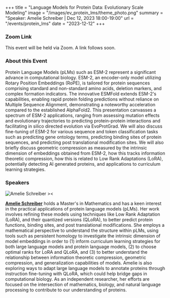 +++
title = "Language Models for Protein Data: Evolutionary Scale Modeling"
image = "/images/ev_protein_lms/theme_photo.png"
summary = "Speaker: Amelie Schreiber | Dec 12, 2023 18:00-19:00"
url = "/events/protein_lms"
date = "2023-12-12"
+++


### Zoom Link

This event will be held via Zoom. A link follows soon.


### About this Event

Protein Language Models (pLMs) such as ESM-2 represent a significant advance in computational biology. ESM-2, an encoder-only model utilizing Rotary Position Embeddings (RoPE), is tailored for protein sequences comprising standard and non-standard amino acids, deletion markers, and complex formation indicators. The innovative ESMFold extends ESM-2's capabilities, enabling rapid protein folding predictions without reliance on Multiple Sequence Alignment, demonstrating a noteworthy acceleration compared to the established AlphaFold2. This presentation canvasses a spectrum of ESM-2 applications, ranging from assessing mutation effects and evolutionary trajectories to predicting protein-protein interactions and facilitating in silico directed evolution via EvoProtGrad. We will also discuss fine-tuning of ESM-2 for various sequence and token classification tasks such as predicting gene ontology terms, predicting binding sites of protein sequences, and predicting post translational modification sites. We will also briefly discuss geometric compression as measured by the intrinsic dimension of embeddings obtained from ESM-2, how this tracks information theoretic compression, how this is related to Low Rank Adaptations (LoRA), potentially detecting AI generated proteins, and applications to curriculum learning strategies.


### Speakers

![Amelie Schreiber ><](https://media.licdn.com/dms/image/D5603AQEqP6afCZ6_gA/profile-displayphoto-shrink_800_800/0/1682284483568?e=1704931200&v=beta&t=UOdSeN8Gl5z8_rRoRtRuPR1nfVYso22evJdVnxz3jWo) 

[**Amelie Schreiber**](https://www.linkedin.com/in/amelie-schreiber-the-singularity/?locale=de_DE)
holds a Master's in Mathematics and has a keen interest in the practical applications of protein language models (pLMs). Her work involves refining these models using techniques like Low Rank Adaptation (LoRA), and their quantized versions (QLoRA), to better predict protein functions, binding sites, and post translational modifications. She employs a mathematical perspective to understand the structure within pLMs, using tools such as persistent homology to investigate the intrinsic dimension of model embeddings in order to (1) inform curriculum learning strategies for both large language models and protein language models, (2) to choose optimal ranks for LoRA and QLoRA, and (3) to better understand the relationship between information theoretic compression, geometric compression, and generalization capabilities of models. Amelie is also exploring ways to adapt large language models to annotate proteins through instruction fine-tuning with QLoRA, which could help bridge gaps in computational biology. As an independent researcher, her efforts are focused on the intersection of mathematics, biology, and natural language processing to contribute to our understanding of proteins.

